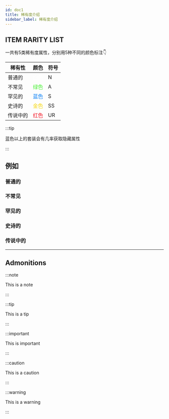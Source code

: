```yaml
---
id: doc1
title: 稀有度介绍
sidebar_label: 稀有度介绍
---
```


## ITEM RARITY LIST

一共有5类稀有度属性，分别用5种不同的颜色标注👇

|  稀有性   | 颜色  | 符号  |
|  ----  | ----  | ----  |
| 普通的  | <font color=#ffffff>白色</font> | N  |
| 不常见  | <font color=#46f030>绿色</font> | A  |
| 罕见的  | <font color=#077ef5>蓝色</font> | S  |
| 史诗的  | <font color=#f5d507>金色</font> | SS  |
| 传说中的  | <font color=#f21322>红色</font> | UR  |

:::tip

蓝色以上的套装会有几率获取隐藏属性

:::

## 例如

### 普通的

### 不常见

### 罕见的

### 史诗的

### 传说中的


---

## Admonitions

:::note

This is a note

:::

:::tip

This is a tip

:::

:::important

This is important

:::

:::caution

This is a caution

:::

:::warning

This is a warning

:::
